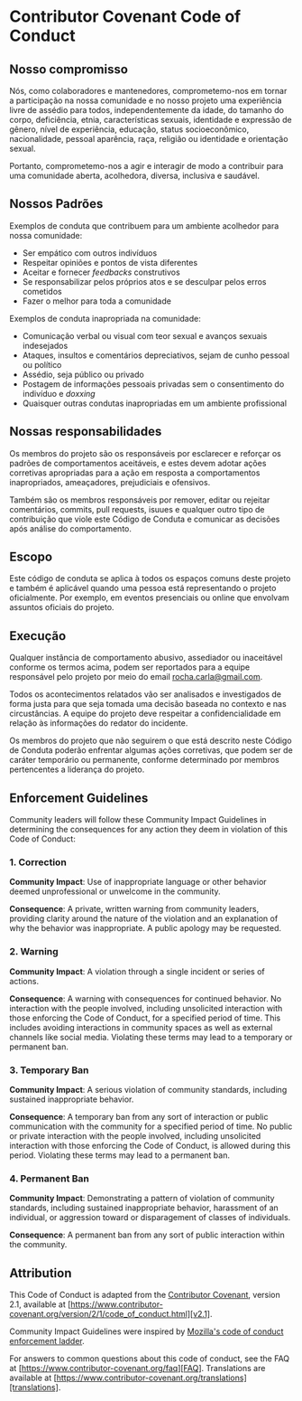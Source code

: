 
# Contributor Covenant Code of Conduct

## Nosso compromisso

Nós, como colaboradores e mantenedores, comprometemo-nos em tornar a participação na nossa comunidade e no nosso projeto uma experiência livre de assédio para todos, independentemente da idade, do tamanho do corpo, deficiência, etnia, características sexuais, identidade e expressão de gênero, nível de experiência, educação, status socioeconômico, nacionalidade, pessoal aparência, raça, religião ou identidade e orientação sexual.

Portanto, comprometemo-nos a agir e interagir de modo a contribuir para uma comunidade aberta, acolhedora, diversa, inclusiva e saudável.

## Nossos Padrões

Exemplos de conduta que contribuem para um ambiente acolhedor para nossa comunidade:

* Ser empático com outros indivíduos
* Respeitar opiniões e pontos de vista diferentes
* Aceitar e fornecer _feedbacks_ construtivos
* Se responsabilizar pelos próprios atos e se desculpar pelos erros cometidos
* Fazer o melhor para toda a comunidade

Exemplos de conduta inapropriada na comunidade:

* Comunicação verbal ou visual com teor sexual e avanços sexuais indesejados
* Ataques, insultos e comentários depreciativos, sejam de cunho pessoal ou político
* Assédio, seja público ou privado
* Postagem de informações pessoais privadas sem o consentimento do indivíduo e _doxxing_
* Quaisquer outras condutas inapropriadas em um ambiente profissional

## Nossas responsabilidades

Os membros do projeto são os responsáveis por esclarecer e reforçar os padrões de comportamentos aceitáveis, e estes devem adotar ações corretivas apropriadas para a ação em resposta a comportamentos inapropriados, ameaçadores, prejudiciais e ofensivos.

Também são os membros responsáveis por remover, editar ou rejeitar comentários, commits, pull requests, isuues e qualquer outro tipo de contribuição que viole este Código de Conduta e comunicar as decisões após análise do comportamento.


## Escopo

Este código de conduta se aplica à todos os espaços comuns deste projeto
e também é aplicável quando uma pessoa está representando o projeto oficialmente.
Por exemplo, em eventos presenciais ou online que envolvam assuntos oficiais do projeto.

## Execução

Qualquer instância de comportamento abusivo, assediador ou inaceitável conforme os termos acima, podem ser reportados para a equipe responsável pelo projeto por meio do email rocha.carla@gmail.com. 

Todos os acontecimentos relatados vão ser analisados e investigados de forma justa para que seja tomada uma decisão baseada no contexto e nas circustâncias. A equipe do projeto deve respeitar a confidencialidade em relação às informações do redator do incidente.

Os membros do projeto que não seguirem o que está descrito neste Código de Conduta poderão enfrentar algumas ações corretivas, que podem ser de caráter temporário ou permanente, conforme determinado por membros pertencentes a liderança do projeto.

## Enforcement Guidelines

Community leaders will follow these Community Impact Guidelines in determining
the consequences for any action they deem in violation of this Code of Conduct:

### 1. Correction

**Community Impact**: Use of inappropriate language or other behavior deemed
unprofessional or unwelcome in the community.

**Consequence**: A private, written warning from community leaders, providing
clarity around the nature of the violation and an explanation of why the
behavior was inappropriate. A public apology may be requested.

### 2. Warning

**Community Impact**: A violation through a single incident or series of
actions.

**Consequence**: A warning with consequences for continued behavior. No
interaction with the people involved, including unsolicited interaction with
those enforcing the Code of Conduct, for a specified period of time. This
includes avoiding interactions in community spaces as well as external channels
like social media. Violating these terms may lead to a temporary or permanent
ban.

### 3. Temporary Ban

**Community Impact**: A serious violation of community standards, including
sustained inappropriate behavior.

**Consequence**: A temporary ban from any sort of interaction or public
communication with the community for a specified period of time. No public or
private interaction with the people involved, including unsolicited interaction
with those enforcing the Code of Conduct, is allowed during this period.
Violating these terms may lead to a permanent ban.

### 4. Permanent Ban

**Community Impact**: Demonstrating a pattern of violation of community
standards, including sustained inappropriate behavior, harassment of an
individual, or aggression toward or disparagement of classes of individuals.

**Consequence**: A permanent ban from any sort of public interaction within the
community.

## Attribution

This Code of Conduct is adapted from the [Contributor Covenant][homepage],
version 2.1, available at
[https://www.contributor-covenant.org/version/2/1/code_of_conduct.html][v2.1].

Community Impact Guidelines were inspired by
[Mozilla's code of conduct enforcement ladder][Mozilla CoC].

For answers to common questions about this code of conduct, see the FAQ at
[https://www.contributor-covenant.org/faq][FAQ]. Translations are available at
[https://www.contributor-covenant.org/translations][translations].

[homepage]: https://www.contributor-covenant.org
[v2.1]: https://www.contributor-covenant.org/version/2/1/code_of_conduct.html
[Mozilla CoC]: https://github.com/mozilla/diversity
[FAQ]: https://www.contributor-covenant.org/faq
[translations]: https://www.contributor-covenant.org/translations
